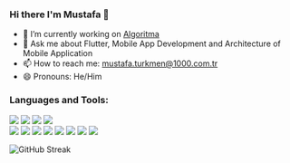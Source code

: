 ### Hi there I'm Mustafa 👋


- 🔭 I’m currently working on <a href="https://github.com/Algoritma-Donanim-ve-Yazilim">Algoritma</a>
- 💬 Ask me about Flutter, Mobile App Development and Architecture of Mobile Application
- 📫 How to reach me: mustafa.turkmen@1000.com.tr
- 😄 Pronouns: He/Him
  
<h3 align="left">Languages and Tools:</h3>
<p align="left"> 
    <p>
    <img src="https://img.shields.io/badge/Flutter-02569B?style=for-the-badge&logo=flutter&logoColor=white"></img>
    <img src="https://img.shields.io/badge/Dart-0175C2?style=for-the-badge&logo=dart&logoColor=white"></img>
    <img src="https://img.shields.io/badge/Kotlin-0095D5?style=for-the-badge&logo=kotlin&logoColor=white"></img>
    <img src="https://img.shields.io/badge/Swift-FA7343?style=for-the-badge&logo=swift&logoColor=white"></img>
    <br>
    <img src="https://img.shields.io/badge/Android-3DDC84?style=flat-square&logo=android&logoColor=white"></img>
    <img src="https://img.shields.io/badge/iOS-000000?style=flat-square&logo=ios&logoColor=white"></img>
    <img src="https://img.shields.io/badge/Visual_Studio_Code-0078D4?style=flat-square&logo=Visual%20Studio%20Code&logoColor=white"/>
    <img src="https://img.shields.io/badge/Xcode-007ACC?style=flat-square&logo=xcode&logoColor=white"/>
    <img src="https://img.shields.io/badge/Android_Studio-3DDC84?style=flat-square&logo=android-studio&logoColor=white"/>
    <img src="https://img.shields.io/badge/-Github-181717?style=flat-square&logo=GitHub&logoColor=white"/>
    <img src="https://img.shields.io/badge/-Git-F44D27?style=flat-square&logo=Git&logoColor=white"/>
    <img src="https://img.shields.io/badge/-Google%20Cloud-4285F4?style=flat-square&logo=Google%20Cloud&logoColor=white"/>
    </p>
</p>

![GitHub Streak](https://streak-stats.demolab.com?user=mustafa-turkmen-alg&theme=dark&hide_border=true&mode=weekly&exclude_days=Sun%2CSat)
